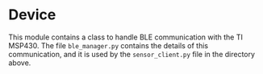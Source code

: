 # Device
This module contains a class to handle BLE communication with the TI MSP430. The file `ble_manager.py` contains the details of this communication, and it is used by the `sensor_client.py` file in the directory above.

